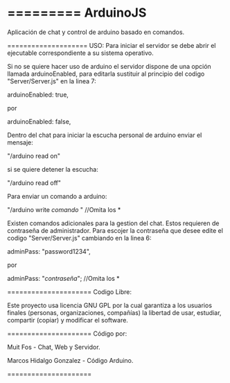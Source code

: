 =========
ArduinoJS
=========

Aplicación de chat y control de arduino basado en comandos.

====================
USO:
Para iniciar el servidor se debe abrir el ejecutable correspondiente a su sistema operativo.

Si no se quiere hacer uso de arduino el servidor dispone de una opción llamada arduinoEnabled,
para editarla sustituir al principio del codigo "Server/Server.js" en la linea 7:

arduinoEnabled: true,

por 

arduinoEnabled: false,


Dentro del chat para iniciar la escucha personal de arduino enviar el mensaje:

"/arduino read on"

si se quiere detener la escucha:

"/arduino read off"

Para enviar un comando a arduino:

"/arduino write *comando* " //Omita los *


Existen comandos adicionales para la gestion del chat.
Estos requieren de contraseña de administrador.
Para escojer la contraseña que desee edite el codigo "Server/Server.js" cambiando en la linea 6:

adminPass: "password1234",

por 

adminPass: "*contraseña*"; //Omita los *

=====================
Codigo Libre:

Este proyecto usa licencia GNU GPL por la cual garantiza 
a los usuarios finales (personas, organizaciones, compañías) la libertad de 
usar, estudiar, compartir (copiar) y modificar el software.

=====================
Código por:

Muit Fos - Chat, Web y Servidor.

Marcos Hidalgo Gonzalez - Código Arduino.

=====================
